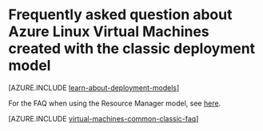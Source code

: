 <properties
    pageTitle="Frequently asked questions for classic VMs | Azure"
    description="Answers to some of the common questions about Azure Linux virtual machines created with the classic deployment model."
    services="virtual-machines-linux"
    documentationcenter=""
    author="cynthn"
    manager="timlt"
    editor=""
    tags="azure-service-management" />
<tags
    ms.assetid="b3f281a1-4abe-4e41-82e8-b2b854dd8c7a"
    ms.service="virtual-machines-linux"
    ms.workload="infrastructure-services"
    ms.tgt_pltfrm="vm-linux"
    ms.devlang="na"
    ms.topic="article"
    ms.date="07/28/2016"
    wacn.date=""
    ms.author="cynthn" />

# Frequently asked question about Azure Linux Virtual Machines created with the classic deployment model
[AZURE.INCLUDE [learn-about-deployment-models](../../includes/learn-about-deployment-models-classic-include.md)]

For the FAQ when using the Resource Manager model, see [here](/documentation/articles/virtual-machines-linux-faq/).

[AZURE.INCLUDE [virtual-machines-common-classic-faq](../../includes/virtual-machines-common-classic-faq.md)]


